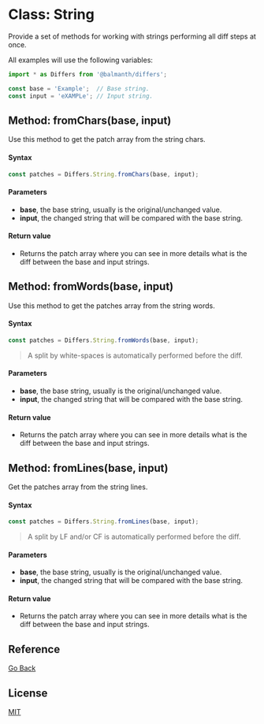# Class: String

Provide a set of methods for working with strings performing all diff steps at once.

All examples will use the following variables:

```ts
import * as Differs from '@balmanth/differs';

const base = 'Example';  // Base string.
const input = 'eXAMPLe'; // Input string.
```

## Method: fromChars(base, input)

Use this method to get the patch array from the string chars.

#### Syntax

```ts
const patches = Differs.String.fromChars(base, input);
```

#### Parameters

- **base**, the base string, usually is the original/unchanged value.
- **input**, the changed string that will be compared with the base string.

#### Return value

- Returns the patch array where you can see in more details what is the diff between the base and input strings.

## Method: fromWords(base, input)

Use this method to get the patches array from the string words.

#### Syntax

```ts
const patches = Differs.String.fromWords(base, input);
```

> A split by white-spaces is automatically performed before the diff.

#### Parameters

- **base**, the base string, usually is the original/unchanged value.
- **input**, the changed string that will be compared with the base string.

#### Return value

- Returns the patch array where you can see in more details what is the diff between the base and input strings.

## Method: fromLines(base, input)

Get the patches array from the string lines.

#### Syntax

```ts
const patches = Differs.String.fromLines(base, input);
```

> A split by LF and/or CF is automatically performed before the diff.

#### Parameters

- **base**, the base string, usually is the original/unchanged value.
- **input**, the changed string that will be compared with the base string.

#### Return value

- Returns the patch array where you can see in more details what is the diff between the base and input strings.

## Reference

[Go Back](../README.md#reference)

## License

[MIT](https://balmante.eti.br)
